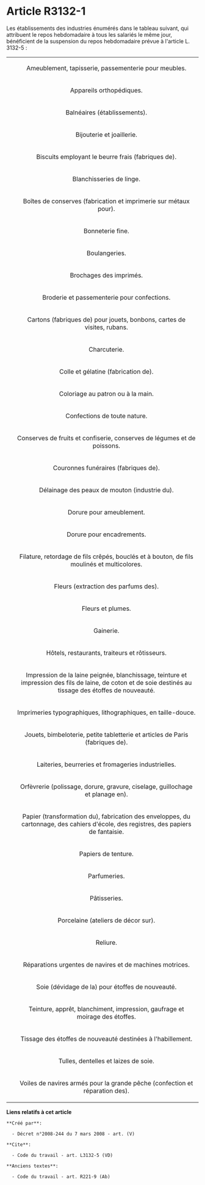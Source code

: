 # Article R3132-1

Les établissements des industries énumérés dans le tableau suivant, qui attribuent le repos hebdomadaire à tous les salariés
le même jour, bénéficient de la suspension du repos hebdomadaire prévue à l'article L. 3132-5 : 

<table>
      <tbody><tr>
        <td align="center">

  </td>
        <td align="center">

Ameublement, tapisserie, passementerie pour meubles. </td>
      </tr>
      <tr>
        <td align="center">

  </td>
        <td align="center">

Appareils orthopédiques. </td>
      </tr>
      <tr>
        <td align="center">

  </td>
        <td align="center">

Balnéaires (établissements). </td>
      </tr>
      <tr>
        <td align="center">

  </td>
        <td align="center">

Bijouterie et joaillerie. </td>
      </tr>
      <tr>
        <td align="center">

  </td>
        <td align="center">

Biscuits employant le beurre frais (fabriques de). </td>
      </tr>
      <tr>
        <td align="center">

  </td>
        <td align="center">

Blanchisseries de linge. </td>
      </tr>
      <tr>
        <td align="center">

  </td>
        <td align="center">

Boîtes de conserves (fabrication et imprimerie sur métaux pour). </td>
      </tr>
      <tr>
        <td align="center">

  </td>
        <td align="center">

Bonneterie fine. </td>
      </tr>
      <tr>
        <td align="center">

  </td>
        <td align="center">

Boulangeries. </td>
      </tr>
      <tr>
        <td align="center">

  </td>
        <td align="center">

Brochages des imprimés. </td>
      </tr>
      <tr>
        <td align="center">

  </td>
        <td align="center">

Broderie et passementerie pour confections. </td>
      </tr>
      <tr>
        <td align="center">

  </td>
        <td align="center">

Cartons (fabriques de) pour jouets, bonbons, cartes de visites, rubans. </td>
      </tr>
      <tr>
        <td align="center">

  </td>
        <td align="center">

Charcuterie. </td>
      </tr>
      <tr>
        <td align="center">

  </td>
        <td align="center">

Colle et gélatine (fabrication de). </td>
      </tr>
      <tr>
        <td align="center">

  </td>
        <td align="center">

Coloriage au patron ou à la main. </td>
      </tr>
      <tr>
        <td align="center">

  </td>
        <td align="center">

Confections de toute nature. </td>
      </tr>
      <tr>
        <td align="center">

  </td>
        <td align="center">

Conserves de fruits et confiserie, conserves de légumes et de poissons. </td>
      </tr>
      <tr>
        <td align="center">

  </td>
        <td align="center">

Couronnes funéraires (fabriques de). </td>
      </tr>
      <tr>
        <td align="center">

  </td>
        <td align="center">

Délainage des peaux de mouton (industrie du). </td>
      </tr>
      <tr>
        <td align="center">

  </td>
        <td align="center">

Dorure pour ameublement. </td>
      </tr>
      <tr>
        <td align="center">

  </td>
        <td align="center">

Dorure pour encadrements. </td>
      </tr>
      <tr>
        <td align="center">

  </td>
        <td align="center">

Filature, retordage de fils crêpés, bouclés et à bouton, de fils moulinés et multicolores. </td>
      </tr>
      <tr>
        <td align="center">

  </td>
        <td align="center">

Fleurs (extraction des parfums des). </td>
      </tr>
      <tr>
        <td align="center">

  </td>
        <td align="center">

Fleurs et plumes. </td>
      </tr>
      <tr>
        <td align="center">

  </td>
        <td align="center">

Gainerie. </td>
      </tr>
      <tr>
        <td align="center">

  </td>
        <td align="center">

Hôtels, restaurants, traiteurs et rôtisseurs. </td>
      </tr>
      <tr>
        <td align="center">

  </td>
        <td align="center">

Impression de la laine peignée, blanchissage, teinture et impression des fils de laine, de coton et de soie destinés au
tissage des étoffes de nouveauté. </td>
      </tr>
      <tr>
        <td align="center">

  </td>
        <td align="center">

Imprimeries typographiques, lithographiques, en taille-douce. </td>
      </tr>
      <tr>
        <td align="center">

  </td>
        <td align="center">

Jouets, bimbeloterie, petite tabletterie et articles de Paris (fabriques de). </td>
      </tr>
      <tr>
        <td align="center">

  </td>
        <td align="center">

Laiteries, beurreries et fromageries industrielles. </td>
      </tr>
      <tr>
        <td align="center">

  </td>
        <td align="center">

Orfèvrerie (polissage, dorure, gravure, ciselage, guillochage et planage en). </td>
      </tr>
      <tr>
        <td align="center">

  </td>
        <td align="center">

Papier (transformation du), fabrication des enveloppes, du cartonnage, des cahiers d'école, des registres, des papiers de
fantaisie. </td>
      </tr>
      <tr>
        <td align="center">

  </td>
        <td align="center">

Papiers de tenture. </td>
      </tr>
      <tr>
        <td align="center">

  </td>
        <td align="center">

Parfumeries. </td>
      </tr>
      <tr>
        <td align="center">

  </td>
        <td align="center">

Pâtisseries. </td>
      </tr>
      <tr>
        <td align="center">

  </td>
        <td align="center">

Porcelaine (ateliers de décor sur). </td>
      </tr>
      <tr>
        <td align="center">

  </td>
        <td align="center">

Reliure. </td>
      </tr>
      <tr>
        <td align="center">

  </td>
        <td align="center">

Réparations urgentes de navires et de machines motrices. </td>
      </tr>
      <tr>
        <td align="center">

  </td>
        <td align="center">

Soie (dévidage de la) pour étoffes de nouveauté. </td>
      </tr>
      <tr>
        <td align="center">

  </td>
        <td align="center">

Teinture, apprêt, blanchiment, impression, gaufrage et moirage des étoffes. </td>
      </tr>
      <tr>
        <td align="center">

  </td>
        <td align="center">

Tissage des étoffes de nouveauté destinées à l'habillement. </td>
      </tr>
      <tr>
        <td align="center">

  </td>
        <td align="center">

Tulles, dentelles et laizes de soie. </td>
      </tr>
      <tr>
        <td align="center">

  </td>
        <td align="center">

Voiles de navires armés pour la grande pêche (confection et réparation des).</td>
      </tr>
    </tbody></table>

**Liens relatifs à cet article**

	**Créé par**:

	  - Décret n°2008-244 du 7 mars 2008 - art. (V)

	**Cite**:

	  - Code du travail - art. L3132-5 (VD)

	**Anciens textes**:

	  - Code du travail - art. R221-9 (Ab)
